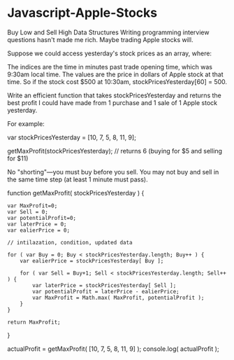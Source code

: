 # Javascript-Apple-Stocks
Buy Low and Sell High Data Structures 
Writing programming interview questions hasn't made me rich. Maybe trading Apple stocks will.

Suppose we could access yesterday's stock prices as an array, where:

The indices are the time in minutes past trade opening time, which was 9:30am local time.
The values are the price in dollars of Apple stock at that time.
So if the stock cost $500 at 10:30am, stockPricesYesterday[60] = 500.

Write an efficient function that takes stockPricesYesterday and returns the best profit I could have made from 1 purchase and 1 sale of 1 Apple stock yesterday.

For example:

  var stockPricesYesterday = [10, 7, 5, 8, 11, 9];

getMaxProfit(stockPricesYesterday);
// returns 6 (buying for $5 and selling for $11)

No "shorting"—you must buy before you sell. You may not buy and sell in the same time step (at least 1 minute must pass).

function getMaxProfit( stockPricesYesterday ) {

	var MaxProfit=0;
	var Sell = 0;
	var potentialProfit=0;
	var laterPrice = 0;
	var ealierPrice = 0;

	// intilazation, condition, updated data 

	for ( var Buy = 0; Buy < stockPricesYesterday.length; Buy++ ) {
		var ealierPrice = stockPricesYesterday[ Buy ];

		for ( var Sell = Buy+1; Sell < stockPricesYesterday.length; Sell++ ) {
			var laterPrice = stockPricesYesterday[ Sell ];
			var potentialProfit = laterPrice - ealierPrice;
			var MaxProfit = Math.max( MaxProfit, potentialProfit );
		}
	}

	return MaxProfit;
}

actualProfit = getMaxProfit( [10, 7, 5, 8, 11, 9] );
console.log( actualProfit );
